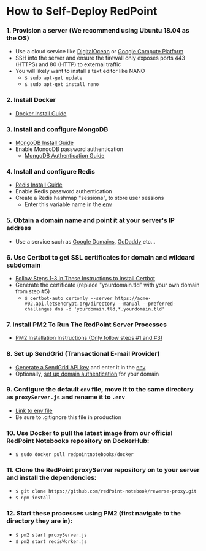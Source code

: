 # How to Self-Deploy RedPoint

### 1. Provision a server (We recommend using Ubuntu 18.04 as the OS)

- Use a cloud service like [DigitalOcean](https://www.digitalocean.com/) or [Google Compute Platform](https://cloud.google.com/)
- SSH into the server and ensure the firewall only exposes ports 443 (HTTPS) and 80 (HTTP) to external traffic
- You will likely want to install a text editor like NANO
  - `$ sudo apt-get update`
  - `$ sudo apt-get install nano`

### 2. Install Docker

- [Docker Install Guide](https://docker-curriculum.com/#setting-up-your-computer)

### 3. Install and configure MongoDB

- [MongoDB Install Guide](https://www.digitalocean.com/community/tutorials/how-to-install-mongodb-on-ubuntu-18-04)
- Enable MongoDB password authentication
  - [MongoDB Authentication Guide](https://docs.mongodb.com/manual/tutorial/enable-authentication/)
    <!-- - Daemonize Mongo process (so it runs in the background) -->

### 4. Install and configure Redis

- [Redis Install Guide](https://www.digitalocean.com/community/tutorials/how-to-install-and-secure-redis-on-ubuntu-18-04)
  <!-- - Daemonize Redis process (so it runs in the background) -->
- Enable Redis password authentication
- Create a Redis hashmap "sessions", to store user sessions
  - Enter this variable name in the [env](./env)

### 5. Obtain a domain name and point it at your server's IP address

- Use a service such as [Google Domains](https://domains.google.com/registrar), [GoDaddy](https://www.godaddy.com/) etc...

### 6. Use Certbot to get SSL certificates for domain and wildcard subdomain

- [Follow Steps 1-3 in These Instructions to Install Certbot](https://certbot.eff.org/lets-encrypt/ubuntubionic-other)
- Generate the certificate (replace "yourdomain.tld" with your own domain from step #5)
  - `$ certbot-auto certonly --server https://acme-v02.api.letsencrypt.org/directory --manual --preferred-challenges dns -d 'yourdomain.tld,*.yourdomain.tld'`

### 7. Install PM2 To Run The RedPoint Server Processes

- [PM2 Installation Instructions (Only follow steps #1 and #3)](https://www.digitalocean.com/community/tutorials/how-to-set-up-a-node-js-application-for-production-on-ubuntu-18-04)

### 8. Set up SendGrid (Transactional E-mail Provider)

- [Generate a SendGrid API key](https://sendgrid.com/docs/ui/account-and-settings/api-keys/#managing-api-keys) and enter it in the [env](./env)
- Optionally, [set up domain authentication](https://sendgrid.com/docs/ui/account-and-settings/how-to-set-up-domain-authentication/) for your domain

### 9. Configure the default `env` file, move it to the same directory as `proxyServer.js` and rename it to `.env`

- [Link to env file](./.env)
- Be sure to .gitignore this file in production

### 10. Use Docker to pull the latest image from our official RedPoint Notebooks repository on DockerHub:

- `$ sudo docker pull redpointnotebooks/docker`

### 11. Clone the RedPoint proxyServer repository on to your server and install the dependencies:

- `$ git clone https://github.com/redPoint-notebook/reverse-proxy.git`
- `$ npm install`

### 12. Start these processes using PM2 (first navigate to the directory they are in):

- `$ pm2 start proxyServer.js`
- `$ pm2 start redisWorker.js`
